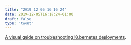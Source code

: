 ```yaml
---
title: "2019 12 05 16 16 24"
date: 2019-12-05T16:16:24+01:00
draft: false
type: "tweet"
---
```

[A visual guide on troubleshooting Kubernetes deployments](https://learnk8s.io/troubleshooting-deployments).
